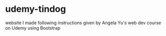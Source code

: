 # udemy-tindog
website I made following instructions given by Angela Yu's web dev course on Udemy using Bootstrap
